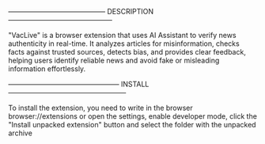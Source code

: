 —————————————— DESCRIPTION ———————————————

"VacLive" is a browser extension that uses AI Assistant to verify news authenticity in real-time. It analyzes articles for misinformation, checks facts against trusted sources, detects bias, and provides clear feedback, helping users identify reliable news and avoid fake or misleading information effortlessly.

———————————————— INSTALL —————————————————

To install the extension, you need to write in the browser browser://extensions or open the settings, enable developer mode, click the "Install unpacked extension" button and select the folder with the unpacked archive

